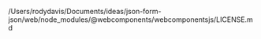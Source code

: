 /Users/rodydavis/Documents/ideas/json-form-json/web/node_modules/@webcomponents/webcomponentsjs/LICENSE.md